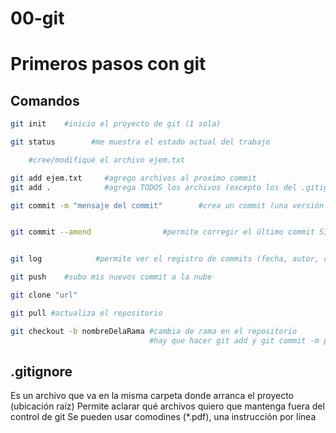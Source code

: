 # 00-git
# Primeros pasos con git

## Comandos
```bash
git init    #inicio el proyecto de git (1 sola)

git status        #me muestra el estado actual del trabajo

    #cree/modifiqué el archivo ejem.txt

git add ejem.txt     #agrego archivos al proximo commit
git add .            #agrega TODOS los archivos (excepto los del .gitignore) al próximo commit

git commit -m "mensaje del commit"        #crea un commit (una versión nueva del programa)


git commit --amend                #permite corregir el último commit SI NO SE SUBIO A LA NUBE


git log            #permite ver el registro de commits (fecha, autor, commit message)

git push    #subo mis nuevos commit a la nube

git clone "url"

git pull #actualiza el repositorio

git checkout -b nombreDelaRama #cambia de rama en el repositorio
                               #hay que hacer git add y git commit -m para crear un commit en esta rama
```

## .gitignore
Es un archivo que va en la misma carpeta donde arranca el proyecto (ubicación raíz)
Permite aclarar qué archivos quiero que mantenga fuera del control de git
Se pueden usar comodines (*.pdf), una instrucción por línea
